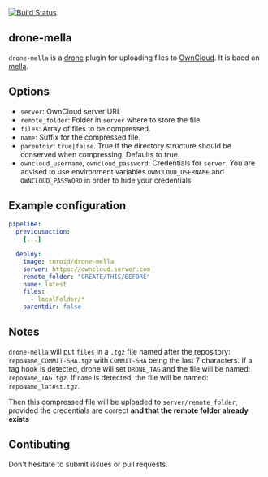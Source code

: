 [![Build Status](https://ci.toroid.io/api/badges/drone-plugins/drone-mella/status.svg)](https://ci.toroid.io/drone-plugins/drone-mella)
## drone-mella
`drone-mella` is a [drone](https://github.com/drone/drone) plugin for uploading files to [OwnCloud](https://owncloud.org/). It is baed on [mella](https://github.com/florianbeer/mella).

## Options

- `server`: OwnCloud server URL
- `remote_folder`: Folder in `server` where to store the file
- `files`: Array of files to be compressed.
- `name`: Suffix for the compressed file.
- `parentdir`: `true|false`. True if the directory structure should be conserved when compressing. Defaults to true.
- `owncloud_username`, `owncloud_password`: Credentials for `server`. You are advised to use environment variables `OWNCLOUD_USERNAME` and `OWNCLOUD_PASSWORD` in order to hide your credentials.

## Example configuration

```yml
pipeline:
  previousaction:
    [...]

  deploy:
    image: toroid/drone-mella
    server: https://owncloud.server.com
    remote_folder: "CREATE/THIS/BEFORE"
    name: latest
    files:
      - localFolder/*
    parentdir: false
```

## Notes

`drone-mella` will put `files` in a `.tgz` file named after the repository: `repoName_COMMIT-SHA.tgz` with `COMMIT-SHA` being the last 7 characters. If a tag hook is detected, drone will set `DRONE_TAG` and the file will be named: `repoName_TAG.tgz`. If `name` is detected, the file will be named: `repoName_latest.tgz`.

Then this compressed file will be uploaded to `server/remote_folder`, provided the credentials are correct **and that the remote folder already exists**

## Contibuting

Don't hesitate to submit issues or pull requests.
